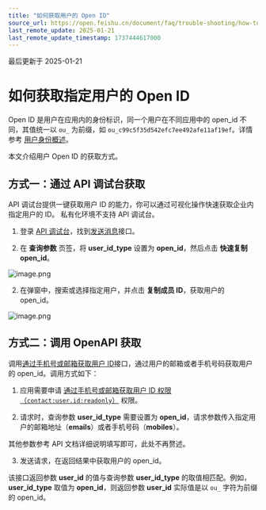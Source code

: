 ```yaml
---
title: "如何获取用户的 Open ID"
source_url: https://open.feishu.cn/document/faq/trouble-shooting/how-to-obtain-openid
last_remote_update: 2025-01-21
last_remote_update_timestamp: 1737444617000
---
```

最后更新于 2025-01-21

# 如何获取指定用户的 Open ID

Open ID 是用户在应用内的身份标识，同一个用户在不同应用中的 open_id 不同，其值统一以 `ou_` 为前缀，如 `ou_c99c5f35d542efc7ee492afe11af19ef`。详情参考 [用户身份概述](https://open.feishu.cn/document/home/user-identity-introduction/introduction)。

本文介绍用户 Open ID 的获取方式。

## 方式一：通过 API 调试台获取

API 调试台提供一键获取用户 ID 的能力，你可以通过可视化操作快速获取企业内指定用户的 ID。
私有化环境不支持 API 调试台。

1. 登录 [API 调试台](https://open.feishu.cn/api-explorer)，找到[发送消息](https://open.feishu.cn/document/uAjLw4CM/ukTMukTMukTM/reference/im-v1/message/create)接口。

2. 在 **查询参数** 页签，将 **user_id_type** 设置为 **open_id**，然后点击 **快速复制 open_id**。

![image.png](https://sf3-cn.feishucdn.com/obj/open-platform-opendoc/01db3212166ba3c4cff5676d019bbd2e_GgP97y4WB1.png?height=774&lazyload=true&maxWidth=500&width=747)

2. 在弹窗中，搜索或选择指定用户，并点击 **复制成员 ID**，获取用户的 open_id。

![image.png](https://sf3-cn.feishucdn.com/obj/open-platform-opendoc/cafe235d091a4551c7da7544b20c0b97_1nKvIuWzq3.png?height=640&lazyload=true&maxWidth=500&width=806)

## 方式二：调用 OpenAPI 获取

调用[通过手机号或邮箱获取用户 ID](https://open.feishu.cn/document/uAjLw4CM/ukTMukTMukTM/reference/contact-v3/user/batch_get_id)接口，通过用户的邮箱或者手机号码获取用户的 open_id。调用方式如下：

1. 应用需要申请 [通过手机号或邮箱获取用户 ID 权限（`contact:user.id:readonly`）](https://open.feishu.cn/document/uAjLw4CM/ugTN1YjL4UTN24CO1UjN/trouble-shooting/how-to-fix-the-99991672-error) 权限。

2. 请求时，查询参数 **user_id_type** 需要设置为 **open_id**，请求参数传入指定用户的邮箱地址（**emails**）或者手机号码（**mobiles**）。

其他参数参考 API 文档详细说明填写即可，此处不再赘述。

3. 发送请求，在返回结果中获取用户的 open_id。

该接口返回参数 **user_id** 的值与查询参数 **user_id_type** 的取值相匹配。例如，**user_id_type** 取值为 **open_id**，则返回参数 **user_id** 实际值是以 `ou_` 字符为前缀的 open_id。
